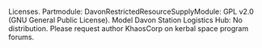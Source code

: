 Licenses.
Partmodule: DavonRestrictedResourceSupplyModule: GPL v2.0 (GNU General Public License).
Model Davon Station Logistics Hub: No distribution. Please request author KhaosCorp on kerbal space program forums.
